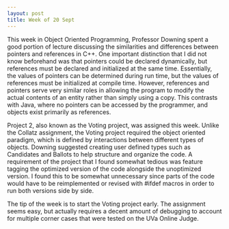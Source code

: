 ```yaml
---
layout: post
title: Week of 20 Sept
---
```

<p class="indented">This week in Object Oriented Programming, Professor Downing spent a good portion of lecture discussing the similarities and differences between pointers and references in C++. One important distinction that I did not know beforehand was that pointers could be declared dynamically, but references must be declared and initialized at the same time. Essentially, the values of pointers can be determined during run time, but the values of references must be initialized at compile time. However, references and pointers serve very similar roles in allowing the program to modify the actual contents of an entity rather than simply using a copy. This contrasts with Java, where no pointers can be accessed by the programmer, and objects exist primarily as references.</p><!--more-->
<p class="indented">Project 2, also known as the Voting project, was assigned this week. Unlike the Collatz assignment, the Voting project required the object oriented paradigm, which is defined by interactions between different types of objects. Downing suggested creating user defined types such as Candidates and Ballots to help structure and organize the code. A requirement of the project that I found somewhat tedious was feature tagging the optimized version of the code alongside the unoptimized version. I found this to be somewhat unnecessary since parts of the code would have to be reimplemented or revised with #ifdef macros in order to run both versions side by side.</p>
<p class="indented">The tip of the week is to start the Voting project early. The assignment seems easy, but actually requires a decent amount of debugging to account for multiple corner cases that were tested on the UVa Online Judge.</p>
